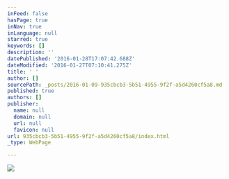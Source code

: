 ```yaml
---
inFeed: false
hasPage: true
inNav: true
inLanguage: null
starred: true
keywords: []
description: ''
datePublished: '2016-01-28T17:07:42.688Z'
dateModified: '2016-01-27T07:10:41.275Z'
title: ' '
author: []
sourcePath: _posts/2016-01-09-935cbcb3-5b51-4955-9f2f-a5d4260cf5a8.md
published: true
authors: []
publisher:
  name: null
  domain: null
  url: null
  favicon: null
url: 935cbcb3-5b51-4955-9f2f-a5d4260cf5a8/index.html
_type: WebPage

---
```

![](https://the-grid-user-content.s3-us-west-2.amazonaws.com/33e81b71-e599-4385-846e-da4c1c892a50.jpg)

#